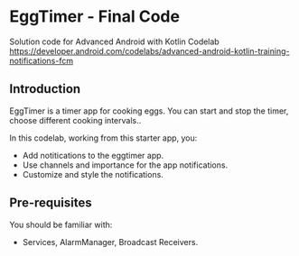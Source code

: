 EggTimer - Final Code 
============================================================================

Solution code for Advanced Android with Kotlin Codelab 
https://developer.android.com/codelabs/advanced-android-kotlin-training-notifications-fcm

Introduction
------------

EggTimer is a timer app for cooking eggs.
You can start and stop the timer, choose different cooking intervals.. 

In this codelab, working from this starter app, you:

* Add notitications to the eggtimer app.
* Use channels and importance for the app notifications. 
* Customize and style the notifications.


Pre-requisites
--------------

You should be familiar with:

* Services, AlarmManager, Broadcast Receivers.

